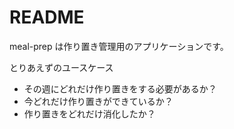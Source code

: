 # README

meal-prep は作り置き管理用のアプリケーションです。

とりあえずのユースケース

- その週にどれだけ作り置きをする必要があるか？
- 今どれだけ作り置きができているか？
- 作り置きをどれだけ消化したか？
